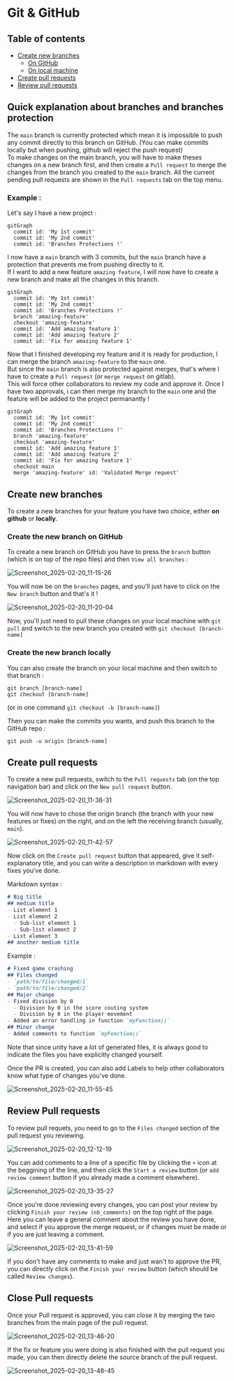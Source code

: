 # Git & GitHub


## Table of contents

- [Create new branches](#createNewBranch)
  - [On GitHub](#cnbGithub)
  - [On local machine](#cnbLocal)
- [Create pull requests](#createPR)
- [Review pull requests](#reviewPR)

## Quick explanation about branches and branches protection

The `main` branch is currently protected which mean it is impossible to push any commit directly to this branch on GitHub. (You can make commits locally but when pushing, github will reject the push request)  
To make changes on the main branch, you will have to make theses changes on a new branch first, and then create a `Pull request` to merge the changes from the branch you created to the `main` branch.
All the current pending pull requests are shown in the `Pull requests` tab on the top menu.  

### Example :

Let's say I have a new project :
```mermaid
gitGraph
  commit id: 'My 1st commit'
  commit id: 'My 2nd commit'
  commit id: 'Branches Protections !'
```

I now have a `main` branch with 3 commits, but the `main` branch have a protection that prevents me from pushing directly to it.  
If I want to add a new feature `amazing feature`, I will now have to create a new branch and make all the changes in this branch.  

```mermaid
gitGraph
  commit id: 'My 1st commit'
  commit id: 'My 2nd commit'
  commit id: 'Branches Protections !'
  branch 'amazing-feature'
  checkout 'amazing-feature'
  commit id: 'Add amazing feature 1'
  commit id: 'Add amazing feature 2'
  commit id: 'Fix for amazing feature 1'
```

Now that I finished developing my feature and it is ready for production, I can merge the branch `amazing-feature` to the `main` one.  
But since the `main` branch is also protected against merges, that's where I have to create a `Pull request` (or `merge request` on gitlab).  
This will force other collaborators to review my code and approve it. Once I have two approvals, i can then merge my branch to the `main` one and the feature will be added to the project permanantly !

```mermaid
gitGraph
  commit id: 'My 1st commit'
  commit id: 'My 2nd commit'
  commit id: 'Branches Protections !'
  branch 'amazing-feature'
  checkout 'amazing-feature'
  commit id: 'Add amazing feature 1'
  commit id: 'Add amazing feature 2'
  commit id: 'Fix for amazing feature 1'
  checkout main
  merge 'amazing-feature' id: 'Validated Merge request'
```


## <a name="createNewBranch"></a> Create new branches

To create a new branches for your feature you have two choice, either **on github** or **locally**.

### <a name="cnbGithub"></a> Create the new branch on GitHub

To create a new branch on GitHub you have to press the `branch` button (which is on top of the repo files) and then `View all branches` :  

![Screenshot_2025-02-20_11-15-26](https://github.com/user-attachments/assets/6b124f41-9927-4ecf-9c71-a672ad6056f5)

You will now be on the `branches` pages, and you'll just have to click on the `New branch` button and that's it ! 

![Screenshot_2025-02-20_11-20-04](https://github.com/user-attachments/assets/a2d9c721-d180-4be2-a99a-787830b71af7)


Now, you'll just need to pull these changes on your local machine with 
```git pull``` 
and switch to the new branch you created with
```git checkout [branch-name]```

### <a name="cnbLocal"></a> Create the new branch locally

You can also create the branch on your local machine and then switch to that branch : 
```
git branch [branch-name]
git checkout [branch-name]
```
(or in one command `git checkout -b [branch-name]`)

Then you can make the commits you wants, and push this branch to the GitHub repo :
```
git push -u origin [branch-name]
```

## <a name="createPR"></a> Create pull requests

To create a new pull requests, switch to the `Pull requests` tab (on the top navigation bar) and click on the `New pull request` button.  

![Screenshot_2025-02-20_11-38-31](https://github.com/user-attachments/assets/a61be356-e523-4c9b-940f-53b9ebbe80f9)

You will now have to chose the origin branch (the branch with your new features or fixes) on the right, and on the left the receiving branch (usually, `main`).

![Screenshot_2025-02-20_11-42-57](https://github.com/user-attachments/assets/ff984fda-90c2-4584-8234-62fccada66da)

Now click on the `Create pull request` button that appeared, give it self-explanatory title, and you can write a description in markdown with every fixes you've done.  

Markdown syntax :  
```markdown
# Big title
## medium title
- List element 1
- List element 2
  - Sub-list element 1
  - Sub-list element 2
- List element 3
## another medium title
```

Example :
```markdown
# Fixed game crashing
## Files changed
- `path/to/file/changed/1`
- `path/to/file/changed/2`
## Major change
- Fixed division by 0
  - Division by 0 in the score couting system
  - Division by 0 in the player movement
- Added an error handling in function `myFunction()`
## Minor change
- Added comments to function `myFunction()`
```

Note that since unity have a lot of generated files, it is always good to indicate the files you have explicitly changed yourself.

Once the PR is created, you can also add Labels to help other collaborators know what type of changes you've done.

![Screenshot_2025-02-20_11-55-45](https://github.com/user-attachments/assets/a6d399f1-bad0-47f5-9222-b1bed1c3b128)


## <a name="reviewPR"></a> Review Pull requests

To review pull requets, you need to go to the `Files changed` section of the pull request you reviewing.

![Screenshot_2025-02-20_12-12-19](https://github.com/user-attachments/assets/dcdc72e5-6cd0-451c-81a4-1983a3540dca)

You can add comments to a line of a specific file by clicking the `+` icon at the beggining of the line, and then click the `Start a review` button (or `add review comment` button if you already made a comment elsewhere).  

![Screenshot_2025-02-20_13-35-27](https://github.com/user-attachments/assets/ce2a9ed9-04c5-474f-b56f-14edc41b242e)

Once you're done reviewing every changes, you can post your review by clicking `Finish your review (nb_comments)` on the top right of the page. Here you can leave a general comment about the review you have done, and select if you approve the merge request, or if changes must be made or if you are just leaving a comment.

![Screenshot_2025-02-20_13-41-59](https://github.com/user-attachments/assets/0982e8b6-a3ba-488f-9c6c-952041ccf2d8)

If you don't have any comments to make and just wan't to approve the PR, you can directly click on the `Finish your review` button (which should be called `Review changes`).


## <a name="closePR"></a> Close Pull requests

Once your Pull request is approved, you can close it by merging the two branches from the main page of the pull request.

![Screenshot_2025-02-20_13-46-20](https://github.com/user-attachments/assets/f2193877-e60e-4e9b-be61-26260370c20e)

If the fix or feature you were doing is also finished with the pull request you made, you can then directly delete the source branch of the pull request.

![Screenshot_2025-02-20_13-48-45](https://github.com/user-attachments/assets/ea73112d-d19b-48a5-b086-554b4965ef29)
